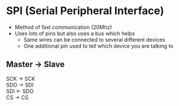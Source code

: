 # SPI (Serial Peripheral Interface)
 - Method of fast communication (20Mhz)
 - Uses lots of pins but also uses a bus which helps
   - Same wires can be connected to several different devices
   - One additional pin used to tell which device you are talking to
## Master -> Slave
SCK -> SCK  
SDO -> SDI  
SDI <- SDO  
CS -> CS  

